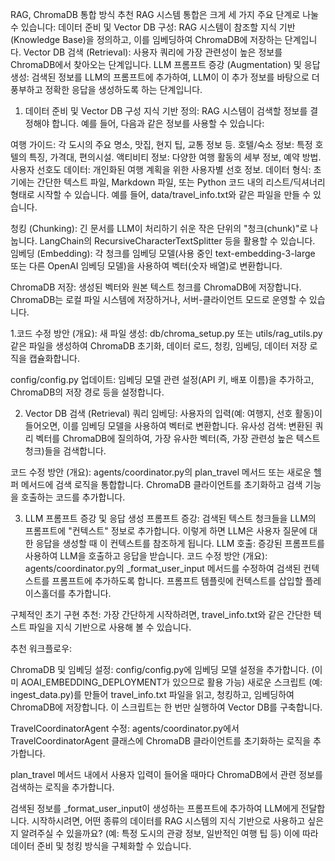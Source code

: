 RAG, ChromaDB 통합 방식 추천
RAG 시스템 통합은 크게 세 가지 주요 단계로 나눌 수 있습니다:
데이터 준비 및 Vector DB 구성: RAG 시스템이 참조할 지식 기반(Knowledge Base)을 정의하고, 이를 임베딩하여 ChromaDB에 저장하는 단계입니다.
Vector DB 검색 (Retrieval): 사용자 쿼리에 가장 관련성이 높은 정보를 ChromaDB에서 찾아오는 단계입니다.
LLM 프롬프트 증강 (Augmentation) 및 응답 생성: 검색된 정보를 LLM의 프롬프트에 추가하여, LLM이 이 추가 정보를 바탕으로 더 풍부하고 정확한 응답을 생성하도록 하는 단계입니다.


1. 데이터 준비 및 Vector DB 구성
지식 기반 정의: RAG 시스템이 검색할 정보를 결정해야 합니다. 
예를 들어, 다음과 같은 정보를 사용할 수 있습니다:

여행 가이드: 각 도시의 주요 명소, 맛집, 현지 팁, 교통 정보 등.
호텔/숙소 정보: 특정 호텔의 특징, 가격대, 편의시설.
액티비티 정보: 다양한 여행 활동의 세부 정보, 예약 방법.
사용자 선호도 데이터: 개인화된 여행 계획을 위한 사용자별 선호 정보.
데이터 형식: 초기에는 간단한 텍스트 파일, Markdown 파일, 또는 Python 코드 내의 리스트/딕셔너리 형태로 시작할 수 있습니다. 예를 들어, data/travel_info.txt와 같은 파일을 만들 수 있습니다.

청킹 (Chunking): 긴 문서를 LLM이 처리하기 쉬운 작은 단위의 "청크(chunk)"로 나눕니다. LangChain의 RecursiveCharacterTextSplitter 등을 활용할 수 있습니다.
임베딩 (Embedding): 각 청크를 임베딩 모델(사용 중인 text-embedding-3-large 또는 다른 OpenAI 임베딩 모델)을 사용하여 벡터(숫자 배열)로 변환합니다.

ChromaDB 저장: 생성된 벡터와 원본 텍스트 청크를 ChromaDB에 저장합니다. ChromaDB는 로컬 파일 시스템에 저장하거나, 서버-클라이언트 모드로 운영할 수 있습니다.


1.코드 수정 방안 (개요):
새 파일 생성: db/chroma_setup.py 또는 utils/rag_utils.py 같은 파일을 생성하여 ChromaDB 초기화, 데이터 로드, 청킹, 임베딩, 데이터 저장 로직을 캡슐화합니다.


config/config.py 업데이트: 임베딩 모델 관련 설정(API 키, 배포 이름)을 추가하고, ChromaDB의 저장 경로 등을 설정합니다.

2. Vector DB 검색 (Retrieval)
쿼리 임베딩: 사용자의 입력(예: 여행지, 선호 활동)이 들어오면, 이를 임베딩 모델을 사용하여 벡터로 변환합니다.
유사성 검색: 변환된 쿼리 벡터를 ChromaDB에 질의하여, 가장 유사한 벡터(즉, 가장 관련성 높은 텍스트 청크)들을 검색합니다.

코드 수정 방안 (개요):
agents/coordinator.py의 plan_travel 메서드 또는 새로운 헬퍼 메서드에 검색 로직을 통합합니다.
ChromaDB 클라이언트를 초기화하고 검색 기능을 호출하는 코드를 추가합니다.


3. LLM 프롬프트 증강 및 응답 생성
프롬프트 증강: 검색된 텍스트 청크들을 LLM의 프롬프트에 "컨텍스트" 정보로 추가합니다. 이렇게 하면 LLM은 사용자 질문에 대한 응답을 생성할 때 이 컨텍스트를 참조하게 됩니다.
LLM 호출: 증강된 프롬프트를 사용하여 LLM을 호출하고 응답을 받습니다.
코드 수정 방안 (개요):
agents/coordinator.py의 _format_user_input 메서드를 수정하여 검색된 컨텍스트를 프롬프트에 추가하도록 합니다.
프롬프트 템플릿에 컨텍스트를 삽입할 플레이스홀더를 추가합니다.


구체적인 초기 구현 추천:
가장 간단하게 시작하려면, 
travel_info.txt와 같은 간단한 텍스트 파일을 지식 기반으로 사용해 볼 수 있습니다.

추천 워크플로우:

ChromaDB 및 임베딩 설정:
config/config.py에 임베딩 모델 설정을 추가합니다. (이미 AOAI_EMBEDDING_DEPLOYMENT가 있으므로 활용 가능)
새로운 스크립트 (예: ingest_data.py)를 만들어 travel_info.txt 파일을 읽고, 청킹하고, 임베딩하여 ChromaDB에 저장합니다. 이 스크립트는 한 번만 실행하여 Vector DB를 구축합니다.

TravelCoordinatorAgent 수정:
agents/coordinator.py에서 TravelCoordinatorAgent 클래스에 ChromaDB 클라이언트를 초기화하는 로직을 추가합니다.

plan_travel 메서드 내에서 사용자 입력이 들어올 때마다 ChromaDB에서 관련 정보를 검색하는 로직을 추가합니다.

검색된 정보를 _format_user_input이 생성하는 프롬프트에 추가하여 LLM에게 전달합니다.
시작하시려면, 어떤 종류의 데이터를 RAG 시스템의 지식 기반으로 사용하고 싶은지 알려주실 수 있을까요? (예: 특정 도시의 관광 정보, 일반적인 여행 팁 등) 이에 따라 데이터 준비 및 청킹 방식을 구체화할 수 있습니다.